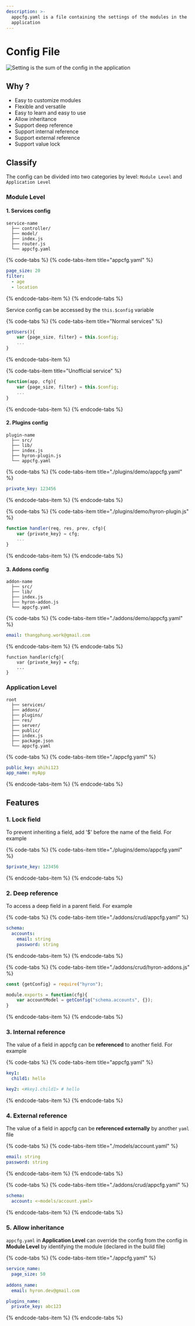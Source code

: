 ```yaml
---
description: >-
  appcfg.yaml is a file containing the settings of the modules in the
  application
---
```


# Config File

![Setting is the sum of the config in the application](.gitbook/assets/appconfig.png)

## Why ?

* Easy to customize modules
* Flexible and versatile
* Easy to learn and easy to use
* Allow inheritance
* Support deep reference
* Support internal reference
* Support external reference
* Support value lock

## Classify

The config can be divided into two categories by level: `Module Level` and `Application Level`

### Module Level

#### 1. Services config

```text
service-name
  ├── controller/
  ├── model/
  ├── index.js
  ├── router.js
  └── appcfg.yaml
```

{% code-tabs %}
{% code-tabs-item title="appcfg.yaml" %}
```yaml
page_size: 20
filter:
  - age
  - location
```
{% endcode-tabs-item %}
{% endcode-tabs %}

Service config can be accessed by the `this.$config` variable

{% code-tabs %}
{% code-tabs-item title="Normal services" %}
```javascript
getUsers(){
    var {page_size, filter} = this.$config;
    ...
}
```
{% endcode-tabs-item %}

{% code-tabs-item title="Unofficial service" %}
```javascript
function(app, cfg){
    var {page_size, filter} = this.$config;
    ...
}
```
{% endcode-tabs-item %}
{% endcode-tabs %}

#### 2. Plugins config

```text
plugin-name
  ├── src/
  ├── lib/
  ├── index.js
  ├── hyron-plugin.js
  └── appcfg.yaml
```

{% code-tabs %}
{% code-tabs-item title="./plugins/demo/appcfg.yaml" %}
```yaml
private_key: 123456
```
{% endcode-tabs-item %}
{% endcode-tabs %}

{% code-tabs %}
{% code-tabs-item title="./plugins/demo/hyron-plugin.js" %}
```javascript
function handler(req, res, prev, cfg){
    var {private_key} = cfg;
    ...
}
```
{% endcode-tabs-item %}
{% endcode-tabs %}

#### 3. Addons config

```text
addon-name
  ├── src/
  ├── lib/
  ├── index.js
  ├── hyron-addon.js
  └── appcfg.yaml
```

{% code-tabs %}
{% code-tabs-item title="./addons/demo/appcfg.yaml" %}
```yaml
email: thangphung.work@gmail.com
```
{% endcode-tabs-item %}
{% endcode-tabs %}

```text
function handler(cfg){
    var {private_key} = cfg;
    ...
}
```

### Application Level

```text
root
  ├── services/
  ├── addons/
  ├── plugins/
  ├── res/
  ├── server/
  ├── public/
  ├── index.js
  ├── package.json
  └── appcfg.yaml
```

{% code-tabs %}
{% code-tabs-item title="./appcfg.yaml" %}
```yaml
public_key: ahihi123
app_name: myApp
```
{% endcode-tabs-item %}
{% endcode-tabs %}

## Features

### 1. Lock field

To prevent inheriting a field, add '$' before the name of the field. For example

{% code-tabs %}
{% code-tabs-item title="./plugins/demo/appcfg.yaml" %}
```yaml
$private_key: 123456
```
{% endcode-tabs-item %}
{% endcode-tabs %}

### 2. Deep reference

To access a deep field in a parent field. For example

{% code-tabs %}
{% code-tabs-item title="./addons/crud/appcfg.yaml" %}
```yaml
schema:
  accounts:
    email: string
    password: string
```
{% endcode-tabs-item %}
{% endcode-tabs %}

{% code-tabs %}
{% code-tabs-item title="./addons/crud/hyron-addons.js" %}
```javascript
const {getConfig} = require("hyron");

module.exports = function(cfg){
    var accountModel = getConfig("schema.accounts", {});
}
```
{% endcode-tabs-item %}
{% endcode-tabs %}

### 3. Internal reference

The value of a field in appcfg can be  **referenced**  to another field. For example

{% code-tabs %}
{% code-tabs-item title="appcfg.yaml" %}
```yaml
key1:
  child1: hello

key2: <#key1.child1> # hello
```
{% endcode-tabs-item %}
{% endcode-tabs %}

### 4. External reference

The value of a field in appcfg can be  **referenced externally**  by another `yaml` file

{% code-tabs %}
{% code-tabs-item title="./models/account.yaml" %}
```yaml
email: string
password: string
```
{% endcode-tabs-item %}
{% endcode-tabs %}

{% code-tabs %}
{% code-tabs-item title="./addons/crud/appcfg.yaml" %}
```yaml
schema:
  account: <~models/account.yaml>
```
{% endcode-tabs-item %}
{% endcode-tabs %}

### 5. Allow inheritance

`appcfg.yaml` in  **Application Level**  can override the config from the config in  **Module Level**  by identifying the module \(declared in the build file\)

{% code-tabs %}
{% code-tabs-item title="./appcfg.yaml" %}
```yaml
service_name:
  page_size: 50
  
addons_name:
  email: hyron.dev@gmail.com

plugins_name:
  private_key: abc123
```
{% endcode-tabs-item %}
{% endcode-tabs %}

